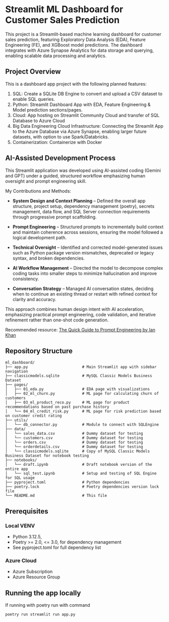 # Streamlit ML Dashboard for Customer Sales Prediction

This project is a Streamlit-based machine learning dashboard for customer sales prediction, featuring Exploratory Data Analysis (EDA), Feature Engineering (FE), and XGBoost model predictions. The dashboard integrates with Azure Synapse Analytics for data storage and querying, enabling scalable data processing and analytics.

## Project Overview

This is a dashboard app project with the following planned features:

1. SQL: Create a SQLite DB Engine to convert and upload a CSV dataset to enable SQL queries.
2. Python: Streamlit Dashboard App with EDA, Feature Engineering & Model prediction sections/pages.
3. Cloud: App hosting on Streamlit Community Cloud and transfer of SQL Database to Azure Cloud
4. Big Data Engineering Cloud Infrastructure: Connecting the Streamlit App to the Azure Database via Azure Synapse, enabling larger future datasets, with option to use Spark/Databricks.
5. Containerization: Containerize with Docker

## AI-Assisted Development Process

This Streamlit application was developed using AI-assisted coding (Gemini and GPT) under a guided, structured workflow emphasizing human oversight and prompt engineering skill.

My Contributions and Methods:

- **System Design and Context Planning** – Defined the overall app structure, project setup, dependency management (poetry), secrets management, data flow, and SQL Server connection requirements through progressive prompt scaffolding.

- **Prompt Engineering** – Structured prompts to incrementally build context and maintain coherence across sessions, ensuring the model followed a logical development path.

- **Technical Oversight** – Identified and corrected model-generated issues such as Python package version mismatches, deprecated or legacy syntax, and broken dependencies.

- **AI Workflow Management** – Directed the model to decompose complex coding tasks into smaller steps to minimize hallucination and improve consistency.

- **Conversation Strategy** – Managed AI conversation states, deciding when to continue an existing thread or restart with refined context for clarity and accuracy.

This approach combines human design intent with AI acceleration, emphasizing practical prompt engineering, code validation, and iterative refinement rather than one-shot code generation.

Recommended resource: [The Quick Guide to Prompt Engineering by Ian Khan](https://www.amazon.sg/dp/1394243324)

## Repository Structure

```
ml_dashboard/
├── app.py                        # Main Streamlit app with sidebar navigation
├── classicmodels.sqlite          # MySQL Classic Models Business Dataset
├── pages/
│   ├── 01_eda.py                 # EDA page with visualizations
│   ├── 02_ml_churn.py            # ML page for calculating churn of customers
│   ├── 03_ml_product_reco.py     # ML page for product recommendations based on past purchase history
│   └── 04_ml_credit_risk.py      # ML page for risk prediction based on customer credit rating
├── utils/
│   └── db_connector.py           # Module to connect with SQLEngine
├── data/
│   └── sales_data.csv            # Dummy dataset for testing
│   └── customers.csv             # Dummy dataset for testing
│   └── orders.csv                # Dummy dataset for testing
│   └── orderdetails.csv          # Dummy dataset for testing
│   └── classicmodels.sqlite      # Copy of MySQL Classic Models Business Dataset for notebook testing
├── notebooks/
│   └── draft.ipynb               # Draft notebook version of the entire app
│   └── sql_test.ipynb            # Setup and testing of SQL Engine for SQL usage
├── pyproject.toml                # Python dependencies
├── poetry.lock                   # Poetry dependencies version lock file
└── README.md                     # This file
``` 

## Prerequisites
### Local VENV
- Python 3.12.5, 
- Poetry >= 2.0, <= 3.0, for dependency management
- See pyproject.toml for full dependency list
### Azure Cloud
- Azure Subscription
- Azure Resource Group

## Running the app locally
If running with poetry run with command
```bash
poetry run streamlit run app.py
```
